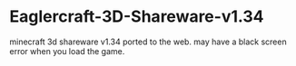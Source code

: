 # Eaglercraft-3D-Shareware-v1.34
minecraft 3d shareware v1.34 ported to the web. may have a black screen error when you load the game.
